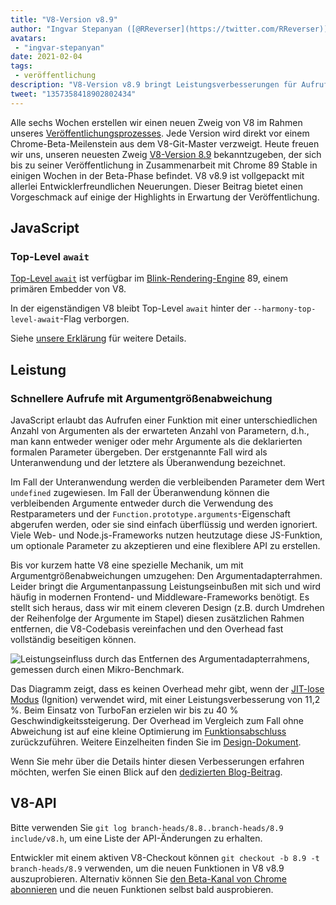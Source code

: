 ```yaml
---
title: "V8-Version v8.9"
author: "Ingvar Stepanyan ([@RReverser](https://twitter.com/RReverser)), wartet auf einen Anruf"
avatars: 
 - "ingvar-stepanyan"
date: 2021-02-04
tags: 
 - veröffentlichung
description: "V8-Version v8.9 bringt Leistungsverbesserungen für Aufrufe mit Argumentgrößenabweichungen."
tweet: "1357358418902802434"
---
```

Alle sechs Wochen erstellen wir einen neuen Zweig von V8 im Rahmen unseres [Veröffentlichungsprozesses](https://v8.dev/docs/release-process). Jede Version wird direkt vor einem Chrome-Beta-Meilenstein aus dem V8-Git-Master verzweigt. Heute freuen wir uns, unseren neuesten Zweig [V8-Version 8.9](https://chromium.googlesource.com/v8/v8.git/+log/branch-heads/8.9) bekanntzugeben, der sich bis zu seiner Veröffentlichung in Zusammenarbeit mit Chrome 89 Stable in einigen Wochen in der Beta-Phase befindet. V8 v8.9 ist vollgepackt mit allerlei Entwicklerfreundlichen Neuerungen. Dieser Beitrag bietet einen Vorgeschmack auf einige der Highlights in Erwartung der Veröffentlichung.

<!--truncate-->
## JavaScript

### Top-Level `await`

[Top-Level `await`](https://v8.dev/features/top-level-await) ist verfügbar im [Blink-Rendering-Engine](https://www.chromium.org/blink) 89, einem primären Embedder von V8.

In der eigenständigen V8 bleibt Top-Level `await` hinter der `--harmony-top-level-await`-Flag verborgen.

Siehe [unsere Erklärung](https://v8.dev/features/top-level-await) für weitere Details.

## Leistung

### Schnellere Aufrufe mit Argumentgrößenabweichung

JavaScript erlaubt das Aufrufen einer Funktion mit einer unterschiedlichen Anzahl von Argumenten als der erwarteten Anzahl von Parametern, d.h., man kann entweder weniger oder mehr Argumente als die deklarierten formalen Parameter übergeben. Der erstgenannte Fall wird als Unteranwendung und der letztere als Überanwendung bezeichnet.

Im Fall der Unteranwendung werden die verbleibenden Parameter dem Wert `undefined` zugewiesen. Im Fall der Überanwendung können die verbleibenden Argumente entweder durch die Verwendung des Restparameters und der `Function.prototype.arguments`-Eigenschaft abgerufen werden, oder sie sind einfach überflüssig und werden ignoriert. Viele Web- und Node.js-Frameworks nutzen heutzutage diese JS-Funktion, um optionale Parameter zu akzeptieren und eine flexiblere API zu erstellen.

Bis vor kurzem hatte V8 eine spezielle Mechanik, um mit Argumentgrößenabweichungen umzugehen: Den Argumentadapterrahmen. Leider bringt die Argumentanpassung Leistungseinbußen mit sich und wird häufig in modernen Frontend- und Middleware-Frameworks benötigt. Es stellt sich heraus, dass wir mit einem cleveren Design (z.B. durch Umdrehen der Reihenfolge der Argumente im Stapel) diesen zusätzlichen Rahmen entfernen, die V8-Codebasis vereinfachen und den Overhead fast vollständig beseitigen können.

![Leistungseinfluss durch das Entfernen des Argumentadapterrahmens, gemessen durch einen Mikro-Benchmark.](/_img/v8-release-89/perf.svg)

Das Diagramm zeigt, dass es keinen Overhead mehr gibt, wenn der [JIT-lose Modus](https://v8.dev/blog/jitless) (Ignition) verwendet wird, mit einer Leistungsverbesserung von 11,2 %. Beim Einsatz von TurboFan erzielen wir bis zu 40 % Geschwindigkeitssteigerung. Der Overhead im Vergleich zum Fall ohne Abweichung ist auf eine kleine Optimierung im [Funktionsabschluss](https://source.chromium.org/chromium/chromium/src/+/master:v8/src/compiler/backend/x64/code-generator-x64.cc;l=4905;drc=5056f555010448570f7722708aafa4e55e1ad052) zurückzuführen. Weitere Einzelheiten finden Sie im [Design-Dokument](https://docs.google.com/document/d/15SQV4xOhD3K0omGJKM-Nn8QEaskH7Ir1VYJb9_5SjuM/edit).

Wenn Sie mehr über die Details hinter diesen Verbesserungen erfahren möchten, werfen Sie einen Blick auf den [dedizierten Blog-Beitrag](https://v8.dev/blog/adaptor-frame).

## V8-API

Bitte verwenden Sie `git log branch-heads/8.8..branch-heads/8.9 include/v8.h`, um eine Liste der API-Änderungen zu erhalten.

Entwickler mit einem aktiven V8-Checkout können `git checkout -b 8.9 -t branch-heads/8.9` verwenden, um die neuen Funktionen in V8 v8.9 auszuprobieren. Alternativ können Sie [den Beta-Kanal von Chrome abonnieren](https://www.google.com/chrome/browser/beta.html) und die neuen Funktionen selbst bald ausprobieren.
